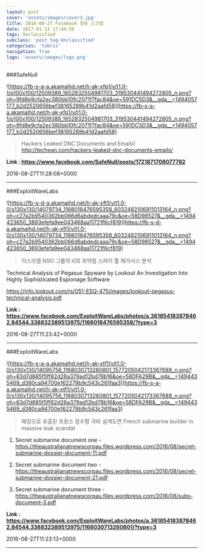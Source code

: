 ```yaml
---
layout: post
cover: 'assets/images/cover3.jpg'
title: 2016-08-27 Facebook 정보 스크랩
date: 2017-01-13 17:44:56
tags: Unclassified
subclass: 'post tag-Unclassified'
categories: 'tabris'
navigation: True
logo: 'assets/images/logo.png'
---
```


###SafeNull

![https://fb-s-a-a.akamaihd.net/h-ak-xfp1/v/t1.0-1/p100x100/12509389_1652832504981703_319530441494272805_n.png?oh=9fd8e9cfa2ec380bb10fc2071f7fac84&oe=591DC5D3&__gda__=1494057177_b2d2520656bef38165289b41d2aafd58](https://fb-s-a-a.akamaihd.net/h-ak-xfp1/v/t1.0-1/p100x100/12509389_1652832504981703_319530441494272805_n.png?oh=9fd8e9cfa2ec380bb10fc2071f7fac84&oe=591DC5D3&__gda__=1494057177_b2d2520656bef38165289b41d2aafd58)

>Hackers Leaked DNC Documents and Emails!
http://techean.com/hackers-leaked-dnc-documents-emails/

**Link : <https://www.facebook.com/SafeNull/posts/1721871708077782>**

2016-08-27T11:28:08+0000

---

###ExploitWareLabs

![https://fb-s-d-a.akamaihd.net/h-ak-xft1/v/t1.0-0/s130x130/14079734_1168018476595358_6032482106911013164_n.png?oh=c27a2b9540362bb066d6abdedcaaa79c&oe=58D98527&__gda__=1494423650_3893efefa9ee043468aa11721f6cf819](https://fb-s-d-a.akamaihd.net/h-ak-xft1/v/t1.0-0/s130x130/14079734_1168018476595358_6032482106911013164_n.png?oh=c27a2b9540362bb066d6abdedcaaa79c&oe=58D98527&__gda__=1494423650_3893efefa9ee043468aa11721f6cf819)

>이스라엘 NSO 그룹의 iOS 취약점 스파이 툴 페가서스 분석

Technical Analysis of Pegasus Spyware by Lookout
An Investigation Into Highly Sophisticated Espionage Software

https://info.lookout.com/rs/051-ESQ-475/images/lookout-pegasus-technical-analysis.pdf

**Link : <https://www.facebook.com/ExploitWareLabs/photos/a.361854183878462.84544.338832389513975/1168018476595358/?type=3>**

2016-08-27T11:23:42+0000

---

###ExploitWareLabs

![https://fb-s-a-a.akamaihd.net/h-ak-xtf1/v/t1.0-0/s130x130/14095756_1168030713260801_1577205042173367688_n.png?oh=63d7d885f5ff82d26a379ad12bd78b16&oe=58DFA29B&__gda__=1494435469_d380ca94700e162279b9c543c261faa3](https://fb-s-a-a.akamaihd.net/h-ak-xtf1/v/t1.0-0/s130x130/14095756_1168030713260801_1577205042173367688_n.png?oh=63d7d885f5ff82d26a379ad12bd78b16&oe=58DFA29B&__gda__=1494435469_d380ca94700e162279b9c543c261faa3)

>해킹으로 유출된 프랑스 잠수함 극비 설계도면
French submarine builder in massive leak scandal

1) Secret submarine document one -
https://theaustralianatnewscorpau.files.wordpress.com/2016/08/secret-submarine-dossier-document-11.pdf

2) Secret submarine document two -
https://theaustralianatnewscorpau.files.wordpress.com/2016/08/secret-submarine-dossier-document-21.pdf

3) Secret submarine document three - 
https://theaustralianatnewscorpau.files.wordpress.com/2016/08/subs-document-3.pdf

**Link : <https://www.facebook.com/ExploitWareLabs/photos/a.361854183878462.84544.338832389513975/1168030713260801/?type=3>**

2016-08-27T11:23:13+0000

---

